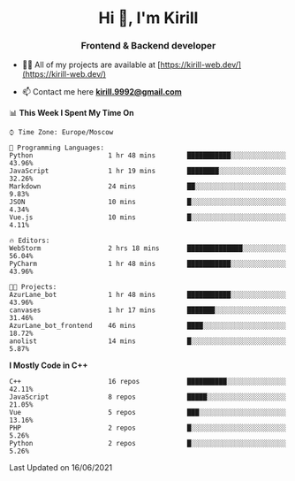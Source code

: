 <h1 align="center">Hi 👋, I'm Kirill</h1>
<h3 align="center">Frontend & Backend developer</h3>

- 👨‍💻 All of my projects are available at [https://kirill-web.dev/](https://kirill-web.dev/)

- 📫 Contact me here **kirill.9992@gmail.com**











<!--START_SECTION:waka-->
📊 **This Week I Spent My Time On** 

```text
⌚︎ Time Zone: Europe/Moscow

💬 Programming Languages: 
Python                   1 hr 48 mins        ███████████░░░░░░░░░░░░░░   43.96% 
JavaScript               1 hr 19 mins        ████████░░░░░░░░░░░░░░░░░   32.26% 
Markdown                 24 mins             ██░░░░░░░░░░░░░░░░░░░░░░░   9.83% 
JSON                     10 mins             █░░░░░░░░░░░░░░░░░░░░░░░░   4.34% 
Vue.js                   10 mins             █░░░░░░░░░░░░░░░░░░░░░░░░   4.11%

🔥 Editors: 
WebStorm                 2 hrs 18 mins       ██████████████░░░░░░░░░░░   56.04% 
PyCharm                  1 hr 48 mins        ███████████░░░░░░░░░░░░░░   43.96%

🐱‍💻 Projects: 
AzurLane_bot             1 hr 48 mins        ███████████░░░░░░░░░░░░░░   43.96% 
canvases                 1 hr 17 mins        ███████░░░░░░░░░░░░░░░░░░   31.46% 
AzurLane_bot_frontend    46 mins             ████░░░░░░░░░░░░░░░░░░░░░   18.72% 
anolist                  14 mins             █░░░░░░░░░░░░░░░░░░░░░░░░   5.87%

```

**I Mostly Code in C++** 

```text
C++                      16 repos            ██████████░░░░░░░░░░░░░░░   42.11% 
JavaScript               8 repos             █████░░░░░░░░░░░░░░░░░░░░   21.05% 
Vue                      5 repos             ███░░░░░░░░░░░░░░░░░░░░░░   13.16% 
PHP                      2 repos             █░░░░░░░░░░░░░░░░░░░░░░░░   5.26% 
Python                   2 repos             █░░░░░░░░░░░░░░░░░░░░░░░░   5.26%

```



 Last Updated on 16/06/2021
<!--END_SECTION:waka-->
